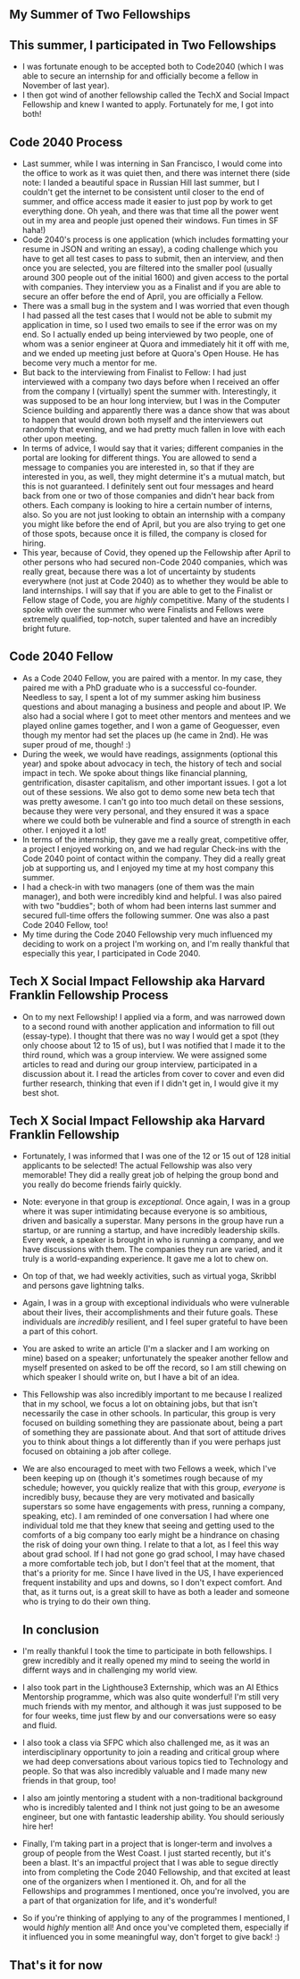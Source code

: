 ## My Summer of Two Fellowships

## This summer, I participated in Two Fellowships
- I was fortunate enough to be accepted both to Code2040 (which I was able to secure an internship for and officially become a fellow in November of
  last year). 
- I then got wind of another fellowship called the TechX and Social Impact Fellowship and knew I wanted to apply. Fortunately for me, I got into both!


## Code 2040 Process
- Last summer, while I was interning in San Francisco, I would come into the office to work as it was quiet then, and there was internet there 
  (side note: I landed a beautiful space in Russian Hill last summer, but I couldn't get the internet to be consistent until closer to the end 
  of summer, and office access made it easier to just pop by work to get everything done. Oh yeah, and there was that time all the power went
  out in my area and people just opened their windows. Fun times in SF haha!)
- Code 2040's process is one application (which includes formatting your resume in JSON and writing an essay), a coding challenge which you have to get all test cases to pass to submit,
then an interview, and then once you are selected, you are filtered into the smaller pool (usually
  around 300 people out of the initial 1600) and given access to the portal with companies. They interview you as a Finalist and if you are able to secure
  an offer before the end of April, you are officially a Fellow.
- There was a small bug in the system and I was worried that even though I had passed all the test cases that I would not be able to submit my application
  in time, so I used two emails to see if the error was on my end. So I actually ended up being interviewed by two people, one of whom was a senior 
  engineer at Quora and immediately hit it off with me, and we ended up meeting just before at Quora's Open House. He has become very much a mentor for me.
- But back to the interviewing from Finalist to Fellow: I had just interviewed with a company two days before when I received an offer from the company
I (virtually) spent the summer with. Interestingly,
  it was supposed to be an hour long interview, but I was in the Computer Science building and apparently there was a dance show that was about
  to happen that would drown both myself and the interviewers out randomly that evening, and we had pretty much fallen in love with each other
  upon meeting. 
- In terms of advice, I would say that it varies; different companies in the portal are looking for different things. You are allowed to send a message
  to companies you are interested in, so that if they are interested in you, as well, they might determine it's a mutual match, but this is not 
  guaranteed. I definitely sent out four messages and heard back from one or two of those companies and didn't hear back from others. Each company
  is looking to hire a certain number of interns, also. So you are not just looking to obtain an internship with a company you might like before the 
  end of April, but you are also trying to get one of those spots, because once it is filled, the company is closed for hiring. 
- This year, because of Covid, they opened up the Fellowship after April to other persons who had secured non-Code 2040 companies, which was really
  great, because there was a lot of uncertainty by students everywhere (not just at Code 2040) as to whether they would be able to land internships.
  I will say that if you are able to get to the Finalist or Fellow stage of Code, you are *highly* competitive. Many of the students I spoke with
  over the summer who were Finalists and Fellows were extremely qualified, top-notch, super talented and have an incredibly bright future.

## Code 2040 Fellow
- As a Code 2040 Fellow, you are paired with a mentor. In my case, they paired me with a PhD graduate who is a successful co-founder. Needless to say,
  I spent a lot of my summer asking him business questions and about managing a business and people and about IP. We also had a social where I got
  to meet other mentors and mentees and we played online games together, and I won a game of Geoguesser, even though my mentor had set the places up
  (he came in 2nd). He was super proud of me, though! :)
- During the week, we would have readings, assignments (optional this year) and spoke about advocacy in tech, the history of tech and social impact in 
  tech. We spoke about things like financial planning, gentrification, disaster capitalism, and other important issues. I got a lot out of these 
  sessions. We also got to demo some new beta tech that was pretty awesome. I can't go into too much detail on these sessions, because they were 
  very personal, and they ensured it was a space where we could both be vulnerable and find a source of strength in each other. I enjoyed it a lot!
- In terms of the internship, they gave me a really great, competitive offer, a project I enjoyed working on, and we had regular Check-ins with the 
  Code 2040 point of contact within the company. They did a really great job at supporting us, and I enjoyed my time at my host company this summer.
- I had a check-in with two managers (one of them was the main manager), and both were incredibly kind and helpful. I was also paired with two "buddies";
  both of whom had been interns last summer and secured full-time offers the following summer. One was also a past Code 2040 Fellow, too! 
- My time during the Code 2040 Fellowship very much influenced my deciding to work on a project I'm working on, and I'm really thankful that especially this year, I participated in 
  Code 2040. 



## Tech X Social Impact Fellowship aka Harvard Franklin Fellowship Process
- On to my next Fellowship! I applied via a form, and was narrowed down to a second round with another application and information to fill out (essay-type). I thought that there was no way I would get a spot
  (they only choose about 12 to 15 of us), but I was notified that I made it to the third round, which was a group interview. We were assigned
  some articles to read and during our group interview, participated in a discussion about it. I read the articles from cover to cover and even did
  further research, thinking that even if I didn't get in, I would give it my best shot.
  
## Tech X Social Impact Fellowship aka Harvard Franklin Fellowship 

- Fortunately, I was informed that I was one of the 12 or 15 out of 128 initial applicants to be selected! The actual Fellowship was also 
  very memorable! They did a really great job of helping the group bond and you really do become friends fairly quickly.
- Note: everyone in that group is *exceptional*. Once again, I was in a group where it was super intimidating because everyone is so ambitious,
  driven and basically a superstar. Many persons in the group have run a startup, or are running a startup, and have incredibly leadership skills.
  Every week, a speaker is brought in who is running a company, and we have discussions with them. The companies they run are varied, and it truly
  is a world-expanding experience. It gave me a lot to chew on.
- On top of that, we had weekly activities, such as virtual yoga, Skribbl and persons gave lightning talks. 
- Again, I was in a group with exceptional individuals who were vulnerable about their lives, their accomplishments and their future goals.
  These individuals are *incredibly* resilient, and I feel super grateful to have been a part of this cohort. 
- You are asked to write an article (I'm a slacker and I am working on mine) based on a speaker; unfortunately the speaker another fellow and 
  myself presented on asked to be off the record, so I am still chewing on which speaker I should write on, but I have a bit of an idea.
- This Fellowship was also incredibly important to me because I realized that in my school, we focus a lot on obtaining jobs, but that isn't
  necessarily the case in other schools. In particular, this group is very focused on building something they are passionate about, being a 
  part of something they are passionate about. And that sort of attitude drives you to think about things a lot differently than if you were 
  perhaps just focused on obtaining a job after college. 
- We are also encouraged to meet with two Fellows a week, which I've been keeping up on (though it's sometimes rough because of my schedule; 
  however, you quickly realize that with this group, *everyone* is incredibly busy, because they are very motivated and basically superstars
  so some have engagements with press, running a company, speaking, etc). I am reminded of one conversation I had where one individual told 
  me that they knew that seeing and getting used to the comforts of a big company too early might be a hindrance on chasing the risk of
  doing your own thing. I relate to that a lot, as I feel this way about grad school. If I had not gone go grad school, I may have chased
  a more comfortable tech job, but I don't feel that at the moment, that that's a priority for me. Since I have lived in the US, I have 
  experienced frequent instability and ups and downs, so I don't expect comfort. And that, as it turns out, is a great skill to have as 
  both a leader and someone who is trying to do their own thing. 
  
  
  ## In conclusion
- I'm really thankful I took the time to participate in both fellowships. I grew incredibly and it really opened my mind to seeing the world
    in differnt ways and in challenging my world view. 
- I also took part in the Lighthouse3 Externship, which was an AI Ethics Mentorship programme, which was also quite wonderful! I'm still 
  very much friends with my mentor, and although it was just supposed to be for four weeks, time just flew by and our conversations were so 
  easy and fluid.
- I also took a class via SFPC which also challenged me, as it was an interdisciplinary opportunity to join a reading and critical group 
  where we had deep conversations about various topics tied to Technology and people. So that was also incredibly valuable and I made many
  new friends in that group, too! 
- I also am jointly mentoring a student with a non-traditional background who is incredibly talented and I think not just going to be an
  awesome engineer, but one with fantastic leadership ability. You should seriously hire her! 
- Finally, I'm taking part in a project that is longer-term and involves a group of people from the West Coast. I just started recently,
  but it's been a blast. It's an impactful project that I was able to segue directly into from completing the Code 2040 Fellowship, and
  that excited at least one of the organizers when I mentioned it. Oh, and for all the Fellowships and programmes I mentioned, once you're involved, you are a part
  of that organization for life, and it's wonderful! 
- So if you're thinking of applying to any of the programmes I mentioned, I would *highly* mention all! And once you've completed them,
  especially if it influenced you in some meaningful way, don't forget to give back! :)
  
 ## That's it for now
